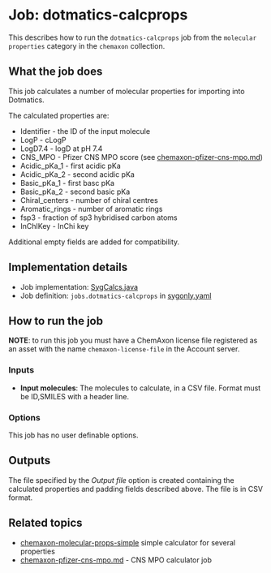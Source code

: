 # Job: dotmatics-calcprops

This describes how to run the `dotmatics-calcprops` job from the `molecular properties` category in the `chemaxon` collection.

## What the job does

This job calculates a number of molecular properties for importing into Dotmatics. 

The calculated properties are:
* Identifier - the ID of the input molecule
* LogP - cLogP
* LogD7.4 - logD at pH 7.4
* CNS_MPO - Pfizer CNS MPO score (see [chemaxon-pfizer-cns-mpo.md](chemaxon-pfizer-cns-mpo.md))
* Acidic_pKa_1 - first acidic pKa
* Acidic_pKa_2 - second acidic pKa
* Basic_pKa_1 - first basc pKa
* Basic_pKa_2 - second basic pKa
* Chiral_centers - number of chiral centres
* Aromatic_rings - number of aromatic rings
* fsp3 - fraction of sp3 hybridised carbon atoms
* InChIKey - InChi key

Additional empty fields are added for compatibility.

## Implementation details

* Job implementation: [SygCalcs.java](/app/src/main/java/squonk/jobs/chemaxon/SygCalcs.java)
* Job definition: `jobs.dotmatics-calcprops` in [sygonly.yaml](/data-manager/sygonly.yaml)

## How to run the job

**NOTE**: to run this job you must have a ChemAxon license file registered as an asset with the name
`chemaxon-license-file` in the Account server.

### Inputs

* **Input molecules**: The molecules to calculate, in a CSV file. Format must be ID,SMILES with a header line.

### Options

This job has no user definable options.

## Outputs

The file specified by the *Output file* option is created containing the calculated properties and padding fields
described above. The file is in CSV format.


## Related topics

* [chemaxon-molecular-props-simple](chemaxon-molecular-props-simple.md) simple calculator for several properties
* [chemaxon-pfizer-cns-mpo.md](chemaxon-pfizer-cns-mpo.md) - CNS MPO calculator job

